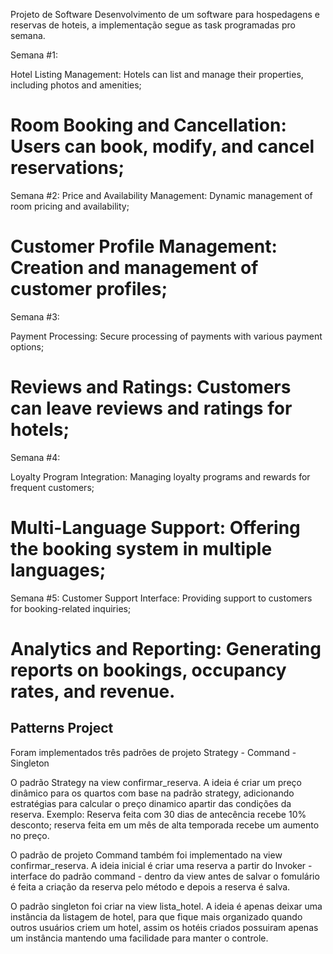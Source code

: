 Projeto de Software 
Desenvolvimento de um software para hospedagens e reservas de hoteis, a implementação segue as task programadas pro semana.

Semana #1:

Hotel Listing Management:
Hotels can list and manage their properties, including photos and
amenities;

Room Booking and Cancellation:
Users can book, modify, and cancel reservations;
================================================================
Semana #2:
Price and Availability Management:
Dynamic management of room pricing and availability;

Customer Profile Management:
Creation and management of customer profiles;
=================================================================
Semana #3:

Payment Processing:
Secure processing of payments with various payment options;

Reviews and Ratings:
Customers can leave reviews and ratings for hotels;
=================================================================
Semana #4:

Loyalty Program Integration:
Managing loyalty programs and rewards for frequent customers;

Multi-Language Support:
Offering the booking system in multiple languages;
=================================================================
Semana #5:
Customer Support Interface:
Providing support to customers for booking-related inquiries;

Analytics and Reporting:
Generating reports on bookings, occupancy rates, and revenue.
=================================================================



## Patterns Project

Foram implementados três padrões de projeto Strategy - Command - Singleton

O padrão Strategy na view confirmar_reserva. A ideia é criar um preço dinâmico para os quartos
com base na padrão strategy, adicionando estratégias para calcular o preço dinamico apartir das condições da reserva. Exemplo: Reserva feita com 30 dias de antecência recebe 10% desconto; reserva feita em um mês de alta temporada recebe um aumento no preço.

O padrão de projeto Command também foi implementado na view confirmar_reserva.
A ideia inicial é criar uma reserva a partir do Invoker - interface do padrão command - 
dentro da view antes de salvar o fomulário é feita a criação da reserva pelo método e depois 
a reserva é salva.

O padrão singleton foi criar na view lista_hotel.
A ideia é apenas deixar uma instância da listagem de hotel, para que fique mais organizado 
quando outros usuários criem um hotel, assim os hotéis criados possuiram apenas um instância 
mantendo uma facilidade para manter o controle.


